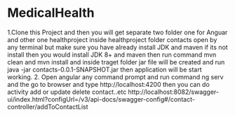 # MedicalHealth
1.Clone this Project and then you will get separate two folder one for Anguar and other one healthproject inside healthproject folder 
contacts open by any terminal but make sure you have already install JDK and maven if its not install then you would install JDK 8+  and maven then  run command mvn clean and mvn install and inside traget folder jar file will be created and run java -jar contacts-0.0.1-SNAPSHOT.jar
then application will be start working.
2. Open angular any command prompt and run command  ng serv and the go to browser and type http://localhost:4200 then you can do activity add or update delete contact..etc
http://localhost:8082/swagger-ui/index.html?configUrl=/v3/api-docs/swagger-config#/contact-controller/addToContactList

